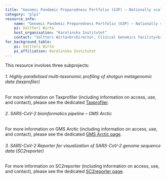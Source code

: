 ```yaml
---
title: "Genomic Pandemic Preparedness Portfolio (G3P) – Nationally scalable genomics portfolio for detection and surveillance of viral outbreaks"
category: "plp1"
resource_info:
    name: "Genomic Pandemic Preparedness Portfolio (G3P) – Nationally scalable genomics portfolio for detection and surveillance of viral outbreaks"
    pi: Valtteri Wirta
    host_organisation: "Karolinska Institutet"
    contact: "Valtteri Wirta<br>Director, Clinical Genomics facility<br>Email: [valtteri.wirta@ki.se](mailto:valtteri.wirta@ki.se)"
for_background_table:
    pi: Valtteri Wirta
    pi_affiliation: Karolinska Institutet
---
```


This resource involves three subprojects:

###### 1. Highly parallelised multi-taxonomic profiling of shotgun metagenomic data (taxprofiler)

For more information on Taxprofiler (including information on access, use, and contact), please see the dedicated [Taxprofiler](/resources-subprojects/taxprofiler/).

###### 2. SARS-CoV-2 bioinformatics pipeline – GMS Arctic

For more information on GMS Arctic (including information on access, use, and contact), please see the dedicated [GMS Arctic page](/resources-subprojects/gms-arctic/).

###### 3. SARS-CoV-2 Reporter for visualization of SARS-CoV-2 genome sequence data (SC2reporter)

For more information on SC2reporter (including information on access, use, and contact), please see the dedicated [SC2reporter page](/resources-subprojects/sc2reporter/).
